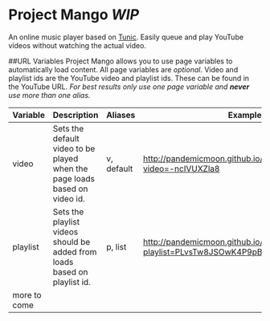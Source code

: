 # Project Mango *__WIP__*
An online music player based on [Tunic](http://hoonah.github.io/tunic/). Easily queue and play YouTube videos without watching the actual video.

##URL Variables
Project Mango allows you to use page variables to automatically load content. All page variables are *optional*. Video and playlist ids are the YouTube video and playlist ids. These can be found in the YouTube URL. *For best results only use one page variable and **never** use more than one alias.*

| Variable      | Description                                                                | Aliases    | Example                                                                                 |
| ------------- | -------------------------------------------------------------------------- | ---------- | --------------------------------------------------------------------------------------- |
| video         | Sets the default video to be played when the page loads based on video id. | v, default | http://pandemicmoon.github.io/project-mango?video=-ncIVUXZla8                           |
| playlist      | Sets the playlist videos should be added from loads based on playlist id.  | p, list    | http://pandemicmoon.github.io/project-mango?playlist=PLvsTw8JSOwK4P9pBJeDqY5XJ71QUr5PXi |
| more to come  |                                                                            |            |                                                                                         |